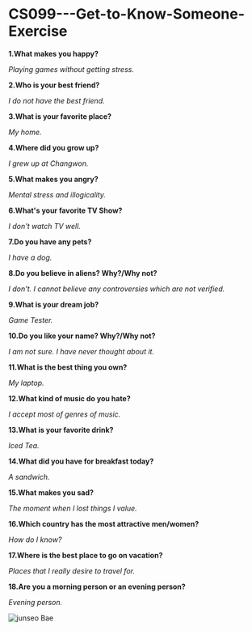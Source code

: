 # CS099---Get-to-Know-Someone-Exercise

**1.What makes you happy?** 

_Playing games without getting stress._

**2.Who is your best friend?** 

_I do not have the best friend._

**3.What is your favorite place?** 

_My home._

**4.Where did you grow up?** 

_I grew up at Changwon._

**5.What makes you angry?** 

_Mental stress and illogicality._

**6.What's your favorite TV Show?** 

_I don't watch TV well._

**7.Do you have any pets?** 

_I have a dog._

**8.Do you believe in aliens? Why?/Why not?** 

_I don't. I cannot believe any controversies which are not verified._

**9.What is your dream job?** 

_Game Tester._

**10.Do you like your name? Why?/Why not?**  

_I am not sure. I have never thought about it._

**11.What is the best thing you own?** 

_My laptop._

**12.What kind of music do you hate?** 

_I accept most of genres of music._

**13.What is your favorite drink?** 

_Iced Tea._

**14.What did you have for breakfast today?** 

_A sandwich._

**15.What makes you sad?** 

_The moment when I lost things I value._

**16.Which country has the most attractive men/women?** 

_How do I know?_

**17.Where is the best place to go on vacation?** 

_Places that I really desire to travel for._

**18.Are you a morning person or an evening person?** 

_Evening person._

![junseo Bae](https://user-images.githubusercontent.com/65002076/82191498-93c59900-992d-11ea-9c9b-f9ea23fbeb98.jpg)

